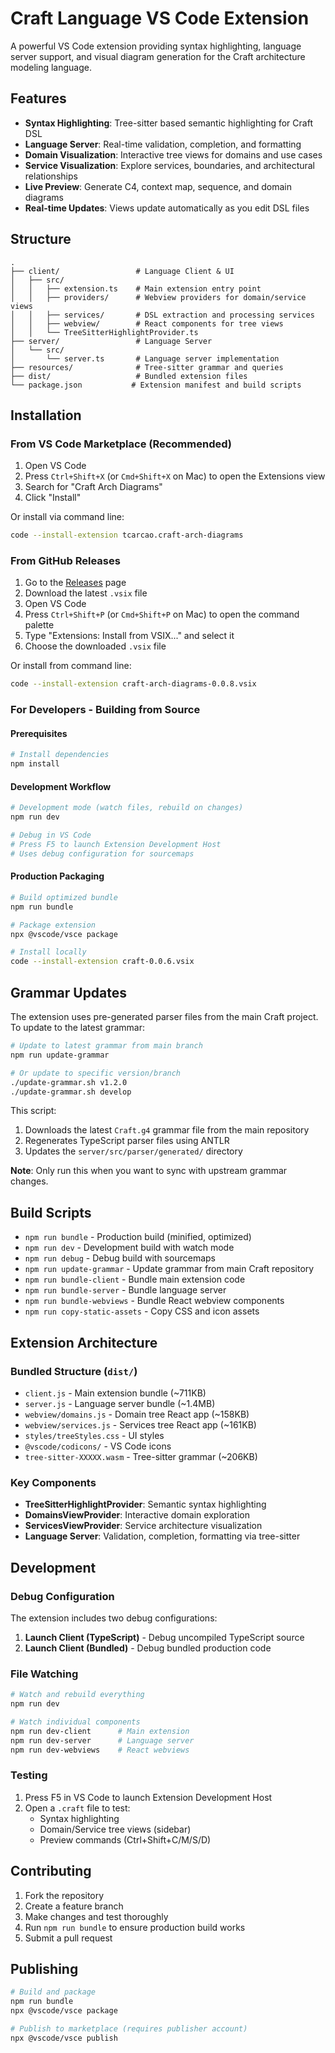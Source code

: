 # Craft Language VS Code Extension

A powerful VS Code extension providing syntax highlighting, language server support, and visual diagram generation for the Craft architecture modeling language.

## Features

- **Syntax Highlighting**: Tree-sitter based semantic highlighting for Craft DSL
- **Language Server**: Real-time validation, completion, and formatting
- **Domain Visualization**: Interactive tree views for domains and use cases
- **Service Visualization**: Explore services, boundaries, and architectural relationships
- **Live Preview**: Generate C4, context map, sequence, and domain diagrams
- **Real-time Updates**: Views update automatically as you edit DSL files

## Structure

```
.
├── client/                 # Language Client & UI
│   ├── src/
│   │   ├── extension.ts    # Main extension entry point
│   │   ├── providers/      # Webview providers for domain/service views
│   │   ├── services/       # DSL extraction and processing services
│   │   ├── webview/        # React components for tree views
│   │   └── TreeSitterHighlightProvider.ts
├── server/                 # Language Server
│   └── src/
│       └── server.ts       # Language server implementation
├── resources/              # Tree-sitter grammar and queries
├── dist/                   # Bundled extension files
└── package.json           # Extension manifest and build scripts
```

## Installation

### From VS Code Marketplace (Recommended)

1. Open VS Code
2. Press `Ctrl+Shift+X` (or `Cmd+Shift+X` on Mac) to open the Extensions view
3. Search for "Craft Arch Diagrams"
4. Click "Install"

Or install via command line:
```bash
code --install-extension tcarcao.craft-arch-diagrams
```

### From GitHub Releases

1. Go to the [Releases](https://github.com/tcarcao/craft-vscode-extension/releases) page
2. Download the latest `.vsix` file
3. Open VS Code
4. Press `Ctrl+Shift+P` (or `Cmd+Shift+P` on Mac) to open the command palette
5. Type "Extensions: Install from VSIX..." and select it
6. Choose the downloaded `.vsix` file

Or install from command line:
```bash
code --install-extension craft-arch-diagrams-0.0.8.vsix
```

### For Developers - Building from Source

#### Prerequisites
```bash
# Install dependencies
npm install
```

#### Development Workflow
```bash
# Development mode (watch files, rebuild on changes)
npm run dev

# Debug in VS Code
# Press F5 to launch Extension Development Host
# Uses debug configuration for sourcemaps
```

#### Production Packaging
```bash
# Build optimized bundle
npm run bundle

# Package extension
npx @vscode/vsce package

# Install locally
code --install-extension craft-0.0.6.vsix
```

## Grammar Updates

The extension uses pre-generated parser files from the main Craft project. To update to the latest grammar:

```bash
# Update to latest grammar from main branch
npm run update-grammar

# Or update to specific version/branch
./update-grammar.sh v1.2.0
./update-grammar.sh develop
```

This script:
1. Downloads the latest `Craft.g4` grammar file from the main repository
2. Regenerates TypeScript parser files using ANTLR
3. Updates the `server/src/parser/generated/` directory

**Note**: Only run this when you want to sync with upstream grammar changes.

## Build Scripts

- `npm run bundle` - Production build (minified, optimized)
- `npm run dev` - Development build with watch mode  
- `npm run debug` - Debug build with sourcemaps
- `npm run update-grammar` - Update grammar from main Craft repository
- `npm run bundle-client` - Bundle main extension code
- `npm run bundle-server` - Bundle language server
- `npm run bundle-webviews` - Bundle React webview components
- `npm run copy-static-assets` - Copy CSS and icon assets

## Extension Architecture

### Bundled Structure (`dist/`)
- `client.js` - Main extension bundle (~711KB)
- `server.js` - Language server bundle (~1.4MB) 
- `webview/domains.js` - Domain tree React app (~158KB)
- `webview/services.js` - Services tree React app (~161KB)
- `styles/treeStyles.css` - UI styles
- `@vscode/codicons/` - VS Code icons
- `tree-sitter-XXXXX.wasm` - Tree-sitter grammar (~206KB)

### Key Components
- **TreeSitterHighlightProvider**: Semantic syntax highlighting
- **DomainsViewProvider**: Interactive domain exploration
- **ServicesViewProvider**: Service architecture visualization  
- **Language Server**: Validation, completion, formatting via tree-sitter

## Development

### Debug Configuration
The extension includes two debug configurations:

1. **Launch Client (TypeScript)** - Debug uncompiled TypeScript source
2. **Launch Client (Bundled)** - Debug bundled production code

### File Watching
```bash
# Watch and rebuild everything
npm run dev

# Watch individual components
npm run dev-client      # Main extension
npm run dev-server      # Language server  
npm run dev-webviews    # React webviews
```

### Testing
1. Press F5 in VS Code to launch Extension Development Host
2. Open a `.craft` file to test:
   - Syntax highlighting
   - Domain/Service tree views (sidebar)
   - Preview commands (Ctrl+Shift+C/M/S/D)

## Contributing

1. Fork the repository
2. Create a feature branch
3. Make changes and test thoroughly
4. Run `npm run bundle` to ensure production build works
5. Submit a pull request

## Publishing

```bash
# Build and package
npm run bundle
npx @vscode/vsce package

# Publish to marketplace (requires publisher account)
npx @vscode/vsce publish
```